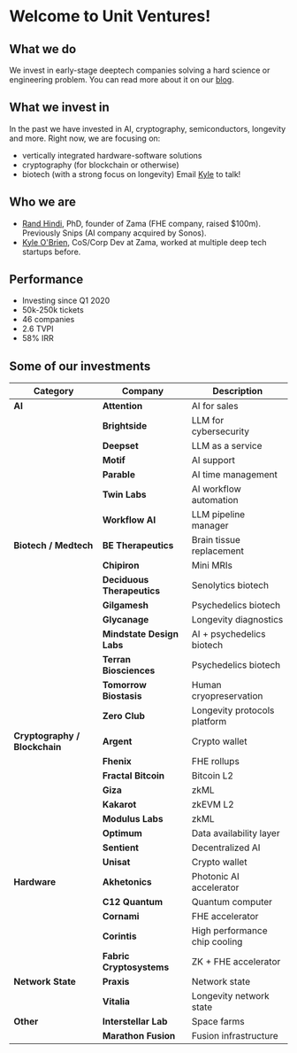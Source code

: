 # Welcome to Unit Ventures!

## What we do
We invest in early-stage deeptech companies solving a hard science or engineering problem. You can read more about it on our [blog](randhindi.substack.com).

## What we invest in
In the past we have invested in AI, cryptography, semiconductors, longevity and more. Right now, we are focusing on:
- vertically integrated hardware-software solutions
- cryptography (for blockchain or otherwise)
- biotech (with a strong focus on longevity)
Email [Kyle](kyle@unit.vc) to talk!

## Who we are
- [Rand Hindi](https://x.com/randhindi), PhD, founder of Zama (FHE company, raised $100m). Previously Snips (AI company acquired by Sonos). 
- [Kyle O'Brien](https://x.com/RoiStartup), CoS/Corp Dev at Zama, worked at multiple deep tech startups before.

## Performance
- Investing since Q1 2020
- 50k-250k tickets
- 46 companies
- 2.6 TVPI
- 58% IRR


## Some of our investments
| **Category**              | **Company**                  | **Description**                              |
|---------------------------|------------------------------|----------------------------------------------|
| **AI**                    | **Attention**               | AI for sales                                 |
|                           | **Brightside**              | LLM for cybersecurity                        |
|                           | **Deepset**                 | LLM as a service                             |
|                           | **Motif**                   | AI support                                   |
|                           | **Parable**                 | AI time management                           |
|                           | **Twin Labs**               | AI workflow automation                       |
|                           | **Workflow AI**             | LLM pipeline manager                         |
| **Biotech / Medtech**     | **BE Therapeutics**         | Brain tissue replacement                     |
|                           | **Chipiron**                | Mini MRIs                                    |
|                           | **Deciduous Therapeutics**  | Senolytics biotech                           |
|                           | **Gilgamesh**               | Psychedelics biotech                         |
|                           | **Glycanage**               | Longevity diagnostics                        |
|                           | **Mindstate Design Labs**   | AI + psychedelics biotech                    |
|                           | **Terran Biosciences**      | Psychedelics biotech                         |
|                           | **Tomorrow Biostasis**      | Human cryopreservation                       |
|                           | **Zero Club**               | Longevity protocols platform                 |
| **Cryptography / Blockchain**| **Argent**                  | Crypto wallet                                |
|                           | **Fhenix**                  | FHE rollups                                  |
|                           | **Fractal Bitcoin**         | Bitcoin L2                                   |
|                           | **Giza**                    | zkML                                         |
|                           | **Kakarot**                 | zkEVM L2                                     |
|                           | **Modulus Labs**            | zkML                                         |
|                           | **Optimum**                 | Data availability layer                      |
|                           | **Sentient**                | Decentralized AI                             |
|                           | **Unisat**                  | Crypto wallet                                |
| **Hardware**              | **Akhetonics**              | Photonic AI accelerator                      |
|                           | **C12 Quantum**             | Quantum computer                             |
|                           | **Cornami**                 | FHE accelerator                              |
|                           | **Corintis**                | High performance chip cooling                |
|                           | **Fabric Cryptosystems**    | ZK + FHE accelerator                         |
| **Network State**         | **Praxis**                  | Network state                                |
|                           | **Vitalia**                 | Longevity network state                      |
| **Other**                 | **Interstellar Lab**        | Space farms                                  |
|                           | **Marathon Fusion**         | Fusion infrastructure                        |


